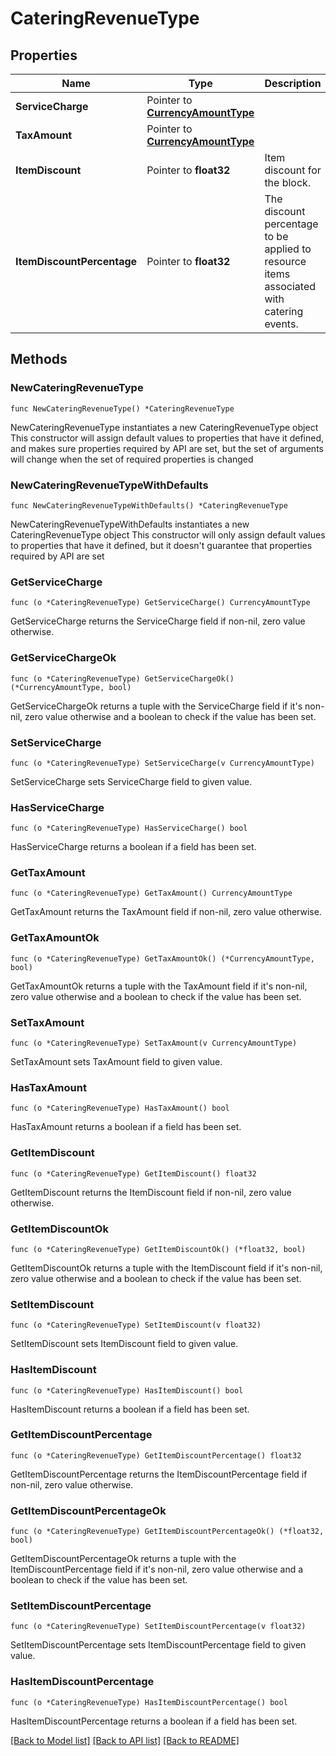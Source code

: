 # CateringRevenueType

## Properties

Name | Type | Description | Notes
------------ | ------------- | ------------- | -------------
**ServiceCharge** | Pointer to [**CurrencyAmountType**](CurrencyAmountType.md) |  | [optional] 
**TaxAmount** | Pointer to [**CurrencyAmountType**](CurrencyAmountType.md) |  | [optional] 
**ItemDiscount** | Pointer to **float32** | Item discount for the block. | [optional] 
**ItemDiscountPercentage** | Pointer to **float32** | The discount percentage to be applied to resource items associated with catering events. | [optional] 

## Methods

### NewCateringRevenueType

`func NewCateringRevenueType() *CateringRevenueType`

NewCateringRevenueType instantiates a new CateringRevenueType object
This constructor will assign default values to properties that have it defined,
and makes sure properties required by API are set, but the set of arguments
will change when the set of required properties is changed

### NewCateringRevenueTypeWithDefaults

`func NewCateringRevenueTypeWithDefaults() *CateringRevenueType`

NewCateringRevenueTypeWithDefaults instantiates a new CateringRevenueType object
This constructor will only assign default values to properties that have it defined,
but it doesn't guarantee that properties required by API are set

### GetServiceCharge

`func (o *CateringRevenueType) GetServiceCharge() CurrencyAmountType`

GetServiceCharge returns the ServiceCharge field if non-nil, zero value otherwise.

### GetServiceChargeOk

`func (o *CateringRevenueType) GetServiceChargeOk() (*CurrencyAmountType, bool)`

GetServiceChargeOk returns a tuple with the ServiceCharge field if it's non-nil, zero value otherwise
and a boolean to check if the value has been set.

### SetServiceCharge

`func (o *CateringRevenueType) SetServiceCharge(v CurrencyAmountType)`

SetServiceCharge sets ServiceCharge field to given value.

### HasServiceCharge

`func (o *CateringRevenueType) HasServiceCharge() bool`

HasServiceCharge returns a boolean if a field has been set.

### GetTaxAmount

`func (o *CateringRevenueType) GetTaxAmount() CurrencyAmountType`

GetTaxAmount returns the TaxAmount field if non-nil, zero value otherwise.

### GetTaxAmountOk

`func (o *CateringRevenueType) GetTaxAmountOk() (*CurrencyAmountType, bool)`

GetTaxAmountOk returns a tuple with the TaxAmount field if it's non-nil, zero value otherwise
and a boolean to check if the value has been set.

### SetTaxAmount

`func (o *CateringRevenueType) SetTaxAmount(v CurrencyAmountType)`

SetTaxAmount sets TaxAmount field to given value.

### HasTaxAmount

`func (o *CateringRevenueType) HasTaxAmount() bool`

HasTaxAmount returns a boolean if a field has been set.

### GetItemDiscount

`func (o *CateringRevenueType) GetItemDiscount() float32`

GetItemDiscount returns the ItemDiscount field if non-nil, zero value otherwise.

### GetItemDiscountOk

`func (o *CateringRevenueType) GetItemDiscountOk() (*float32, bool)`

GetItemDiscountOk returns a tuple with the ItemDiscount field if it's non-nil, zero value otherwise
and a boolean to check if the value has been set.

### SetItemDiscount

`func (o *CateringRevenueType) SetItemDiscount(v float32)`

SetItemDiscount sets ItemDiscount field to given value.

### HasItemDiscount

`func (o *CateringRevenueType) HasItemDiscount() bool`

HasItemDiscount returns a boolean if a field has been set.

### GetItemDiscountPercentage

`func (o *CateringRevenueType) GetItemDiscountPercentage() float32`

GetItemDiscountPercentage returns the ItemDiscountPercentage field if non-nil, zero value otherwise.

### GetItemDiscountPercentageOk

`func (o *CateringRevenueType) GetItemDiscountPercentageOk() (*float32, bool)`

GetItemDiscountPercentageOk returns a tuple with the ItemDiscountPercentage field if it's non-nil, zero value otherwise
and a boolean to check if the value has been set.

### SetItemDiscountPercentage

`func (o *CateringRevenueType) SetItemDiscountPercentage(v float32)`

SetItemDiscountPercentage sets ItemDiscountPercentage field to given value.

### HasItemDiscountPercentage

`func (o *CateringRevenueType) HasItemDiscountPercentage() bool`

HasItemDiscountPercentage returns a boolean if a field has been set.


[[Back to Model list]](../README.md#documentation-for-models) [[Back to API list]](../README.md#documentation-for-api-endpoints) [[Back to README]](../README.md)


